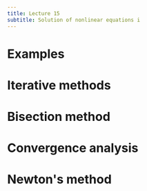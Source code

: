 ```yaml
---
title: Lecture 15
subtitle: Solution of nonlinear equations i
---
```


# Examples

# Iterative methods

# Bisection method

# Convergence analysis

# Newton's method
